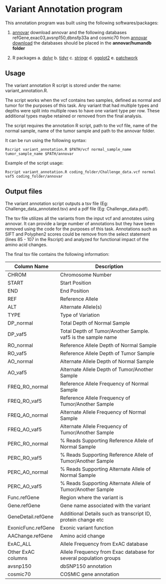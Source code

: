 # Variant Annotation program

This annotation program was built using the following softwares/packages:

1. [annovar](https://doc-openbio.readthedocs.io/projects/annovar/en/latest/)
download annovar and the following databases refGene,exac03,avsnp150,dbnsfp33a and cosmic70 from [annovar download](https://annovar.openbioinformatics.org/en/latest/user-guide/download/)
the databases should be placed in the **annovar/humandb folder**

2. R packages
a. [dplyr](https://dplyr.tidyverse.org/)
b. [tidyr](https://tidyr.tidyverse.org/)
c. [stringr](https://stringr.tidyverse.org/)
d. [ggplot2](https://ggplot2.tidyverse.org/)
e. [patchwork](https://patchwork.data-imaginist.com/)

## Usage
The variant annotation R script is stored under the name: variant_annotation.R. 

The script works when the vcf contains two samples, defined as normal and tumor for the purposes of this task. Any variant that had multiple types and depths were split into multiple rows to have one variant type per row. These additional types maybe retained or removed from the final analysis.

The script requires the annotation R script, path to the vcf file, name of the normal sample, name of the tumor sample and path to the annovar folder. 

It can be run using the following syntax:
```
Rscript variant_annotation.R $PATH/vcf normal_sample_name tumor_sample_name $PATH/annovar
```

Example of the script usage:
```
Rscript variant_annotation.R coding_folder/Challenge_data.vcf normal vaf5 coding_folder/annovar
```
## Output files
The variant annotation script outputs a tsv file (Eg: Challenge_data_annotated.tsv) and a pdf file (Eg: Challenge_data.pdf).

The tsv file utilizes all the variants from the input vcf and annotates using annovar. It can provide a large number of annotations but they have been removed using the code for the purposes of this task. Annotations such as SIFT and Polyphen2 scores could be remove from the select statement (lines 85 - 107 in the Rscript) and analyzed for functional impact of the amino acid changes. 

The final tsv file contains the following information:

| Column Name        | Description                                                        |
| -------------------| ------------------------------------------------------------------ |
| CHROM              | Chromosome Number                                                  |
| START              | Start Position                                                     |
| END                | End Position                                                       |
| REF                | Reference Allele                                                   | 
| ALT                | Alternate Allele(s)                                                |
| TYPE               | Type of Variation                                                  |
| DP_normal          | Total Depth of Normal Sample                                       |
| DP_vaf5            | Total Depth of Tumor/Another Sample. vaf5 is the sample name       |
| RO_normal          | Reference Allele Depth of Normal Sample                            |
| RO_vaf5            | Reference Allele Depth of Tumor Sample                             |
| AO_normal          | Alternate Allele Depth of Normal Sample                            |
| AO_vaf5            | Alternate Allele Depth of Tumor/Another Sample                     |
| FREQ_RO_normal     | Reference Allele Frequency of Normal Sample                        |
| FREQ_RO_vaf5       | Reference Allele Frequency of Tumor/Another Sample                 |
| FREQ_AO_normal     | Alternate Allele Frequency of Normal Sample                        |
| FREQ_AO_vaf5       | Alternate Allele Frequency of Tumor/Another Sample                 |
| PERC_RO_normal     | % Reads Supporting Reference Allele of Normal Sample               |
| PERC_RO_vaf5       | % Reads Supporting Reference Allele of Tumor/Another Sample        |
| PERC_AO_normal     | % Reads Supporting Alternate Allele of Normal Sample               |
| PERC_AO_vaf5       | % Reads Supporting Alternate Allele of Tumor/Another Sample        |
| Func.refGene	     | Region where the variant is                                        |
| Gene.refGene	     | Gene name associated with the variant                              |
| GeneDetail.refGene | Additional Details such as transcript ID, protein change etc       |
| ExonicFunc.refGene | Exonic variant function                                            |
| AAChange.refGene   | Amino acid change                                                  |
| ExAC_ALL           | Allele Frequency from ExAC database                                |
| Other ExAC columns | Allele Frequency from Exac database for several population groups  |
| avsnp150           | dbSNP150 annotation                                                |
| cosmic70           | COSMIC gene annotation                                             |
													
